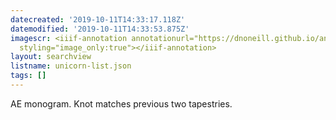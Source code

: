 ```yaml
---
datecreated: '2019-10-11T14:33:17.118Z'
datemodified: '2019-10-11T14:33:53.875Z'
imagescr: <iiif-annotation annotationurl="https://dnoneill.github.io/annotate/annotations/10875475-ec34-11e9-ae0d-88e9fe7026e8.json"
  styling="image_only:true"></iiif-annotation>
layout: searchview
listname: unicorn-list.json
tags: []
---
```

AE monogram. Knot matches previous two tapestries.